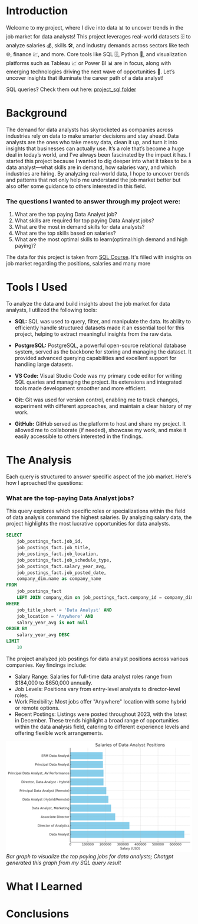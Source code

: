 # Introduction
Welcome to my project, where I dive into data 📊 to uncover trends in the job market for data analysts! This project leverages real-world datasets 🗄️ to analyze salaries 💰, skills 🛠️, and industry demands across sectors like tech 🌐, finance 💹, and more.
Core tools like SQL 🗄️, Python 🐍, and visualization platforms such as Tableau 📈 or Power BI 📊 are in focus, along with emerging technologies driving the next wave of opportunities 🌟. Let’s uncover insights that illuminate the career path of a data analyst!

SQL queries? Check them out here: [project_sql folder](/project_sql/)

# Background
The demand for data analysts has skyrocketed as companies across industries rely on data to make smarter decisions and stay ahead. Data analysts are the ones who take messy data, clean it up, and turn it into insights that businesses can actually use. It’s a role that’s become a huge deal in today’s world, and I’ve always been fascinated by the impact it has.
I started this project because I wanted to dig deeper into what it takes to be a data analyst—what skills are in demand, how salaries vary, and which industries are hiring. By analyzing real-world data, I hope to uncover trends and patterns that not only help me understand the job market better but also offer some guidance to others interested in this field.
### The questions I wanted to answer through my project were:

1. What are the top paying Data Analyst job?
2. What skills are required for top paying Data Analyst jobs?
3. What are the most in demand skills for data analysts?
4. What are the top skills based on salaries?
5. What are the most optimal skills to learn(optimal:high demand and high paying)?

The data for this project is taken from [SQL Course](https://lukebarousse.com/sql). It's filled with insights on job market regarding the positions, salaries and many more

# Tools I Used
To analyze the data and build insights about the job market for data analysts, I utilized the following tools:

- **SQL:** SQL was used to query, filter, and manipulate the data. Its ability to efficiently handle structured datasets made it an essential tool for this project, helping to extract meaningful insights from the raw data.

- **PostgreSQL:** PostgreSQL, a powerful open-source relational database system, served as the backbone for storing and managing the dataset. It provided advanced querying capabilities and excellent support for handling large datasets.

- **VS Code:** Visual Studio Code was my primary code editor for writing SQL queries and managing the project. Its extensions and integrated tools made development smoother and more efficient.

- **Git:** Git was used for version control, enabling me to track changes, experiment with different approaches, and maintain a clear history of my work.

- **GitHub:** GitHub served as the platform to host and share my project. It allowed me to collaborate (if needed), showcase my work, and make it easily accessible to others interested in the findings.

# The Analysis
Each query is structured to answer specific aspect of the job market. Here's how I aproached the questions:

### What are the top-paying Data Analyst jobs?
This query explores which specific roles or specializations within the field of data analysis command the highest salaries. By analyzing salary data, the project highlights the most lucrative opportunities for data analysts.
``` sql
SELECT
    job_postings_fact.job_id,
    job_postings_fact.job_title,
    job_postings_fact.job_location,
    job_postings_fact.job_schedule_type,
    job_postings_fact.salary_year_avg,
    job_postings_fact.job_posted_date,
    company_dim.name as company_name
FROM
    job_postings_fact
    LEFT JOIN company_dim on job_postings_fact.company_id = company_dim.company_id
WHERE
    job_title_short = 'Data Analyst' AND
    job_location = 'Anywhere' AND
    salary_year_avg is not null
ORDER BY
    salary_year_avg DESC
LIMIT
    10
```
The project analyzed job postings for data analyst positions across various companies. Key findings include:

- Salary Range: Salaries for full-time data analyst roles range from $184,000 to $650,000 annually.
- Job Levels: Positions vary from entry-level analysts to director-level roles.
- Work Flexibility: Most jobs offer "Anywhere" location with some hybrid or remote options.
- Recent Postings: Listings were posted throughout 2023, with the latest in December.
These trends highlight a broad range of opportunities within the data analysis field, catering to different experience levels and offering flexible work arrangements.

![top paying jobs](assets/1.png)
*Bar graph to visualize the top paying jobs for data analysts; Chatgpt generated this graph from my SQL query result*


# What I Learned
# Conclusions
